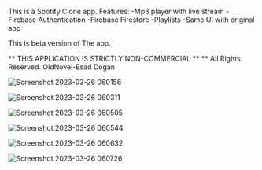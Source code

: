 This is a Spotify Clone app.
Features: 
-Mp3 player with live stream
-Firebase Authentication 
-Firebase Firestore
-Playlists
-Same UI with original app

This is beta version of The app.

** THIS APPLICATION IS STRICTLY NON-COMMERCIAL ** 
** All Rights Reserved. OldNovel-Esad Dogan

![Screenshot 2023-03-26 060156](https://user-images.githubusercontent.com/116971695/229025556-6e76ce6f-b6b8-4884-acc9-d46765a4cffe.png)


![Screenshot 2023-03-26 060311](https://user-images.githubusercontent.com/116971695/229025560-0031ad85-820a-4bde-b1c7-e81b9a15be76.png)


![Screenshot 2023-03-26 060505](https://user-images.githubusercontent.com/116971695/229025562-74160e5c-43c0-475f-bebc-4a15e0c1eca6.png)


![Screenshot 2023-03-26 060544](https://user-images.githubusercontent.com/116971695/229025564-b6261c08-735c-483a-be1f-0c4af9275198.png)


![Screenshot 2023-03-26 060632](https://user-images.githubusercontent.com/116971695/229025566-cce1a65e-fe3d-4035-997c-330775607660.png)


![Screenshot 2023-03-26 060726](https://user-images.githubusercontent.com/116971695/229025567-99227607-5a37-4123-8cc7-85f4448d8239.png)
